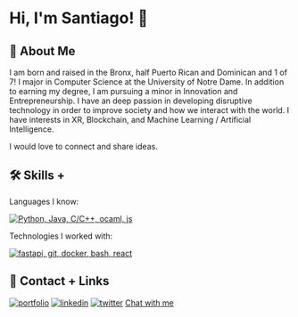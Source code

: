 
# Hi, I'm Santiago! 👋


## 🚀 About Me
I am born and raised in the Bronx, half Puerto Rican and Dominican and 1 of 7! 
I major in Computer Science at the University of Notre Dame. 
In addition to earning my degree, I am pursuing a minor in Innovation and Entrepreneurship. 
I have an deep passion in developing disruptive technology in order to improve society and how we interact with the world. 
I have interests in XR, Blockchain, and Machine Learning / Artificial Intelligence.   

I would love to connect and share ideas.

## 🛠 Skills + 
Languages I know:  

[![ Python, Java, C/C++, ocaml, js](https://skillicons.dev/icons?i=py,java,c,cpp,ocaml,swift)](https://skillicons.dev)

Technologies I worked with:  

[![fastapi, git, docker, bash, react](https://skillicons.dev/icons?i=fastapi,git,docker,bash,react)](https://skillicons.dev)

## 🔗 Contact + Links
[![portfolio](https://img.shields.io/badge/my_portfolio-000?style=for-the-badge&logo=ko-fi&logoColor=white)](https://svntii.github.io/)
[![linkedin](https://img.shields.io/badge/linkedin-0A66C2?style=for-the-badge&logo=linkedin&logoColor=white)](https://www.linkedin.com/in/sjrodriguez-iii)
[![twitter](https://img.shields.io/badge/twitter-1DA1F2?style=for-the-badge&logo=twitter&logoColor=white)](https://twitter.com/strangesantiago)
[Chat with me](https://calendly.com/sjrodriguez-iii/chat-w-me)
